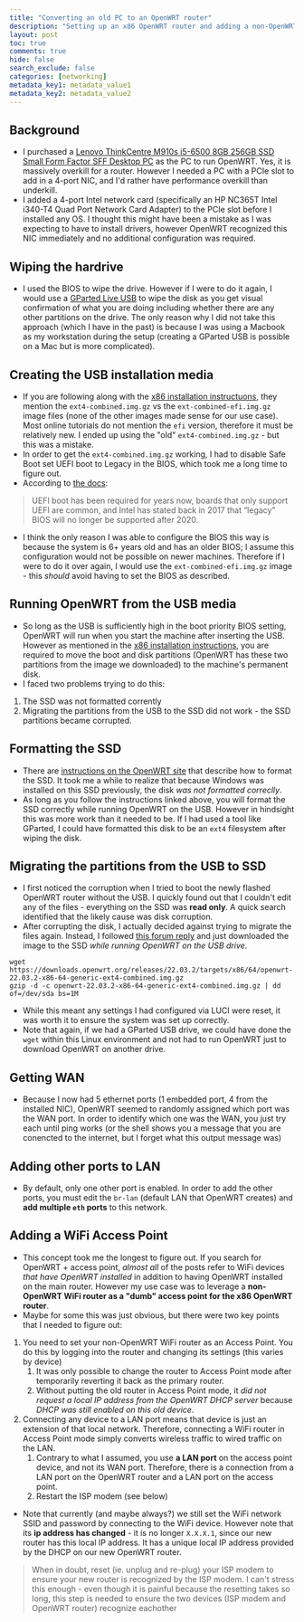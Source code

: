```yaml
---
title: "Converting an old PC to an OpenWRT router"
description: "Setting up an x86 OpenWRT router and adding a non-OpenWRT Access Point"
layout: post
toc: true
comments: true
hide: false
search_exclude: false
categories: [networking]
metadata_key1: metadata_value1
metadata_key2: metadata_value2
---
```


## Background
* I purchased a [Lenovo ThinkCentre M910s i5-6500 8GB 256GB SSD Small Form Factor SFF Desktop PC](https://www.ebay.ca/itm/125556152754) as the PC to run OpenWRT. Yes, it is massively overkill for a router. However I needed a PC with a PCIe slot to add in a 4-port NIC, and I'd rather have performance overkill than underkill.
* I added a 4-port Intel network card (specifically an HP NC365T Intel i340-T4 Quad Port Network Card Adapter) to the PCIe slot before I installed any OS. I thought this might have been a mistake as I was expecting to have to install drivers, however OpenWRT recognized this NIC immediately and no additional configuration was required.

## Wiping the hardrive
* I used the BIOS to wipe the drive. However if I were to do it again, I would use a [GParted Live USB](https://gparted.org/liveusb.php) to wipe the disk as you get visual confirmation of what you are doing including whether there are any other partitions on the drive. The only reason why I did not take this approach (which I have in the past) is because I was using a Macbook as my workstation during the setup (creating a GParted USB is possible on a Mac but is more complicated).  

## Creating the USB installation media
* If you are following along with the [x86 installation instructuons](https://openwrt.org/docs/guide-user/installation/openwrt_x86), they mention the `ext4-combined.img.gz` vs the `ext-combined-efi.img.gz` image files (none of the other images made sense for our use case). Most online tutorials do not mention the `efi` version, therefore it must be relatively new. I ended up using the "old" `ext4-combined.img.gz` - but this was a mistake.
* In order to get the `ext4-combined.img.gz` working, I had to disable Safe Boot set UEFI boot to Legacy in the BIOS, which took me a long time to figure out.
* According to [the docs](https://openwrt.org/docs/guide-developer/uefi-bootable-image): 
> UEFI boot has been required for years now, boards that only support UEFI are common, and Intel has stated back in 2017 that “legacy” BIOS will no longer be supported after 2020.
* I think the only reason I was able to configure the BIOS this way is because the system is 6+ years old and has an older BIOS; I assume this configuration would not be possible on newer machines. Therefore if I were to do it over again, I would use the `ext-combined-efi.img.gz` image - this *should* avoid having to set the BIOS as described.

## Running OpenWRT from the USB media
* So long as the USB is sufficiently high in the boot priority BIOS setting, OpenWRT will run when you start the machine after inserting the USB. However as mentioned in the [x86 installation instructions](https://openwrt.org/docs/guide-user/installation/openwrt_x86), you are required to move the boot and disk partitions (OpenWRT has these two partitions from the image we downloaded) to the machine's permanent disk.
* I faced two problems trying to do this:
1. The SSD was not formatted corrently
2. Migrating the partitions from the USB to the SSD did not work - the SSD partitions became corrupted.

## Formatting the SSD
* There are [instructions on the OpenWRT site](https://openwrt.org/docs/guide-user/storage/usb-drives#create_a_partition_on_the_usb_disk) that describe how to format the SSD. It took me a while to realize that because Windows was installed on this SSD previously, the disk *was not formatted correclly*.
* As long as you follow the instructions linked above, you will format the SSD correctly while running OpenWRT on the USB. However in hindsight this was more work than it needed to be. If I had used a tool like GParted, I could have formatted this disk to be an `ext4` filesystem after wiping the disk.

## Migrating the partitions from the USB to SSD
* I first noticed the corruption when I tried to boot the newly flashed OpenWRT router without the USB. I quickly found out that I couldn't edit any of the files - everything on the SSD was **read only**. A quick search identified that the likely cause was disk corruption.
* After corrupting the disk, I actually decided against trying to migrate the files again. Instead, I followed [this forum reply](https://forum.openwrt.org/t/copying-openwrt-to-new-disk/61020/2) and just downloaded the image to the SSD *while running OpenWRT on the USB drive*.

```
wget https://downloads.openwrt.org/releases/22.03.2/targets/x86/64/openwrt-22.03.2-x86-64-generic-ext4-combined.img.gz
gzip -d -c openwrt-22.03.2-x86-64-generic-ext4-combined.img.gz | dd of=/dev/sda bs=1M
```

* While this meant any settings I had configured via LUCI were reset, it was worth it to ensure the system was set up correctly.
* Note that again, if we had a GParted USB drive, we could have done the `wget` within this Linux environment and not had to run OpenWRT just to download OpenWRT on another drive.

## Getting WAN
* Because I now had 5 ethernet ports (1 embedded port, 4 from the installed NIC), OpenWRT seemed to randomly assigned which port was the WAN port. In order to identify which one was the WAN, you just try each until ping works (or the shell shows you a message that you are conencted to the internet, but I forget what this output message was)

## Adding other ports to LAN
* By default, only one other port is enabled. In order to add the other ports, you must edit the `br-lan` (default LAN that OpenWRT creates) and **add multiple `eth` ports** to this network.

## Adding a WiFi Access Point
* This concept took me the longest to figure out. If you search for OpenWRT + access point, *almost all* of the posts refer to WiFi devices *that have OpenWRT installed* in addition to having OpenWRT installed on the main router. However my use case was to leverage a **non-OpenWRT WiFi router as a "dumb" access point for the x86 OpenWRT router**. 
* Maybe for some this was just obvious, but there were two key points that I needed to figure out:
1. You need to set your non-OpenWRT WiFi router as an Access Point. You do this by logging into the router and changing its settings (this varies by device)
	1. It was only possible to change the router to Access Point mode after temporarily reverting it back as the primary router. 
	2. Without putting the old router in Access Point mode, it *did not request a local IP address from the OpenWRT DHCP server* because *DHCP was still enabled on this old device*.
2. Connecting any device to a LAN port means that device is just an extension of that local network. Therefore, connecting a WiFi router in Access Point mode simply converts wireless traffic to wired traffic on the LAN.
	1. Contrary to what I assumed, you use **a LAN port** on the access point device, and not its WAN port. Therefore, there is a connection from a LAN port on the OpenWRT router and a LAN port on the access point.
	2. Restart the ISP modem (see below)
* Note that currently (and maybe always?) we still set the WiFi network SSID and password by connecting to the WiFi device. However note that its **ip address has changed** - it is no longer `X.X.X.1`, since our new router has this local IP address. It has a unique local IP address provided by the DHCP on our new OpenWRT router.

> When in doubt, reset (ie. unplug and re-plug) your ISP modem to ensure your new router is recognized by the ISP modem. I can't stress this enough - even though it is painful because the resetting takes so long, this step is needed to ensure the two devices (ISP modem and OpenWRT router) recognize eachother


